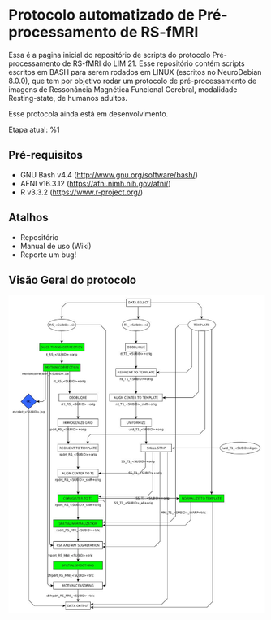 # Protocolo automatizado de Pré-processamento de RS-fMRI




Essa é a pagina inicial do repositório de scripts do protocolo Pré-processamento de RS-fMRI do LIM 21. Esse repositório contém scripts escritos em BASH para serem rodados em LINUX (escritos no NeuroDebian 8.0.0), que tem por objetivo rodar um protocolo de pré-processamento de imagens de Ressonância Magnética Funcional Cerebral, modalidade Resting-state, de humanos adultos. 

Esse protocola ainda está em desenvolvimento.

Etapa atual:  %1

## Pré-requisitos

- GNU Bash v4.4 (http://www.gnu.org/software/bash/)
- AFNI v16.3.12 (https://afni.nimh.nih.gov/afni/)
- R v3.3.2 (https://www.r-project.org/)

## Atalhos

- Repositório
- Manual de uso (Wiki)
- Reporte um bug!

## Visão Geral do protocolo


![Etapas do protocolo][chart]

[chart]: images/flowchart.jpg "Etapas do protocolo"
